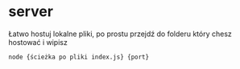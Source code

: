 # server
Łatwo hostuj lokalne pliki, po prostu przejdź do folderu który chesz hostować i wipisz
```bat
node {ścieżka po pliki index.js} {port}
```
